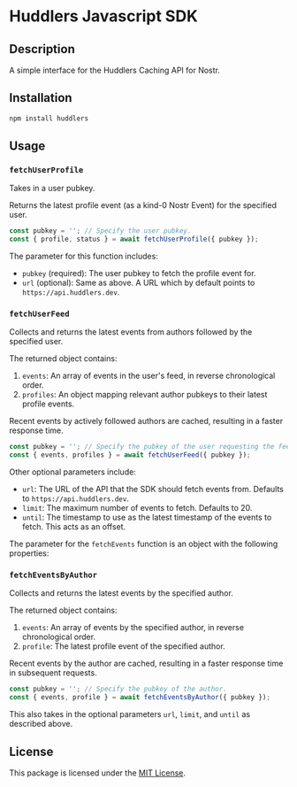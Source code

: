 # Huddlers Javascript SDK

## Description

A simple interface for the Huddlers Caching API for Nostr.

## Installation

```bash
npm install huddlers
```

## Usage

### `fetchUserProfile`

Takes in a user pubkey.

Returns the latest profile event (as a kind-0 Nostr Event) for the specified user.

```javascript
const pubkey = ''; // Specify the user pubkey.
const { profile, status } = await fetchUserProfile({ pubkey });
```

The parameter for this function includes:

- `pubkey` (required): The user pubkey to fetch the profile event for.
- `url` (optional): Same as above. A URL which by default points to `https://api.huddlers.dev`.

### `fetchUserFeed`

Collects and returns the latest events from authors followed by the specified user.

The returned object contains:

1. `events`: An array of events in the user's feed, in reverse chronological order.
2. `profiles`: An object mapping relevant author pubkeys to their latest profile events.

Recent events by actively followed authors are cached, resulting in a faster response time.

```javascript
const pubkey = ''; // Specify the pubkey of the user requesting the feed.
const { events, profiles } = await fetchUserFeed({ pubkey });
```

Other optional parameters include:

- `url`: The URL of the API that the SDK should fetch events from. Defaults to `https://api.huddlers.dev`.
- `limit`: The maximum number of events to fetch. Defaults to 20.
- `until`: The timestamp to use as the latest timestamp of the events to fetch. This acts as an offset.

The parameter for the `fetchEvents` function is an object with the following properties:

### `fetchEventsByAuthor`

Collects and returns the latest events by the specified author.

The returned object contains:

1. `events`: An array of events by the specified author, in reverse chronological order.
2. `profile`: The latest profile event of the specified author.

Recent events by the author are cached, resulting in a faster response time in subsequent requests.

```javascript
const pubkey = ''; // Specify the pubkey of the author.
const { events, profile } = await fetchEventsByAuthor({ pubkey });
```

This also takes in the optional parameters `url`, `limit`, and `until` as described above.

## License

This package is licensed under the [MIT License](https://opensource.org/licenses/MIT).
